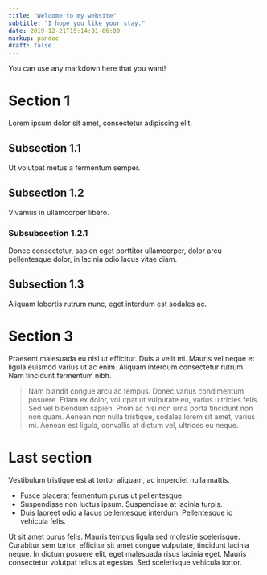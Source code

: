 ```yaml
---
title: "Welcome to my website"
subtitle: "I hope you like your stay."
date: 2019-12-21T15:14:01-06:00
markup: pandoc
draft: false
---
```


You can use any markdown here that you want!

# Section 1
Lorem ipsum dolor sit amet, consectetur adipiscing elit. 

## Subsection 1.1
Ut volutpat metus a fermentum semper. 

## Subsection 1.2
Vivamus in ullamcorper libero. 

### Subsubsection 1.2.1
Donec consectetur, sapien eget porttitor ullamcorper, dolor arcu pellentesque dolor, in lacinia odio lacus vitae diam. 

## Subsection 1.3
Aliquam lobortis rutrum nunc, eget interdum est sodales ac.

# Section 3
Praesent malesuada eu nisl ut efficitur. Duis a velit mi. Mauris vel neque et ligula euismod varius ut ac enim. Aliquam interdum consectetur rutrum. Nam tincidunt fermentum nibh.

> Nam blandit congue arcu ac tempus. Donec varius condimentum posuere. Etiam ex dolor, volutpat ut vulputate eu, varius ultricies felis. Sed vel bibendum sapien. Proin ac nisi non urna porta tincidunt non non quam. Aenean non nulla tristique, sodales lorem sit amet, varius mi. Aenean est ligula, convallis at dictum vel, ultrices eu neque.

# Last section
Vestibulum tristique est at tortor aliquam, ac imperdiet nulla mattis. 

- Fusce placerat fermentum purus ut pellentesque. 
- Suspendisse non luctus ipsum. Suspendisse at lacinia turpis. 
- Duis laoreet odio a lacus pellentesque interdum. Pellentesque id vehicula felis. 

Ut sit amet purus felis. Mauris tempus ligula sed molestie scelerisque. Curabitur sem tortor, efficitur sit amet congue vulputate, tincidunt lacinia neque. In dictum posuere elit, eget malesuada risus lacinia eget. Mauris consectetur volutpat tellus at egestas. Sed scelerisque vehicula tortor. 